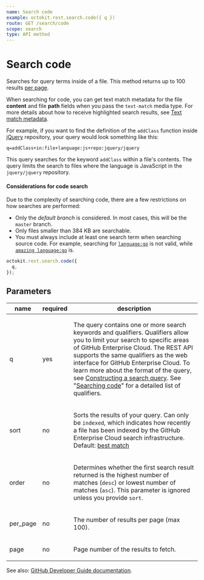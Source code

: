 ```yaml
---
name: Search code
example: octokit.rest.search.code({ q })
route: GET /search/code
scope: search
type: API method
---
```


# Search code

Searches for query terms inside of a file. This method returns up to 100 results [per page](https://docs.github.com/enterprise-cloud@latest//rest/overview/resources-in-the-rest-api#pagination).

When searching for code, you can get text match metadata for the file **content** and file **path** fields when you pass the `text-match` media type. For more details about how to receive highlighted search results, see [Text match metadata](https://docs.github.com/enterprise-cloud@latest//rest/reference/search#text-match-metadata).

For example, if you want to find the definition of the `addClass` function inside [jQuery](https://github.com/jquery/jquery) repository, your query would look something like this:

`q=addClass+in:file+language:js+repo:jquery/jquery`

This query searches for the keyword `addClass` within a file's contents. The query limits the search to files where the language is JavaScript in the `jquery/jquery` repository.

#### Considerations for code search

Due to the complexity of searching code, there are a few restrictions on how searches are performed:

- Only the _default branch_ is considered. In most cases, this will be the `master` branch.
- Only files smaller than 384 KB are searchable.
- You must always include at least one search term when searching source code. For example, searching for [`language:go`](https://github.com/search?utf8=%E2%9C%93&q=language%3Ago&type=Code) is not valid, while [`amazing language:go`](https://github.com/search?utf8=%E2%9C%93&q=amazing+language%3Ago&type=Code) is.

```js
octokit.rest.search.code({
  q,
});
```

## Parameters

<table>
  <thead>
    <tr>
      <th>name</th>
      <th>required</th>
      <th>description</th>
    </tr>
  </thead>
  <tbody>
    <tr><td>q</td><td>yes</td><td>

The query contains one or more search keywords and qualifiers. Qualifiers allow you to limit your search to specific areas of GitHub Enterprise Cloud. The REST API supports the same qualifiers as the web interface for GitHub Enterprise Cloud. To learn more about the format of the query, see [Constructing a search query](https://docs.github.com/enterprise-cloud@latest//rest/reference/search#constructing-a-search-query). See "[Searching code](https://docs.github.com/enterprise-cloud@latest//search-github/searching-on-github/searching-code)" for a detailed list of qualifiers.

</td></tr>
<tr><td>sort</td><td>no</td><td>

Sorts the results of your query. Can only be `indexed`, which indicates how recently a file has been indexed by the GitHub Enterprise Cloud search infrastructure. Default: [best match](https://docs.github.com/enterprise-cloud@latest//rest/reference/search#ranking-search-results)

</td></tr>
<tr><td>order</td><td>no</td><td>

Determines whether the first search result returned is the highest number of matches (`desc`) or lowest number of matches (`asc`). This parameter is ignored unless you provide `sort`.

</td></tr>
<tr><td>per_page</td><td>no</td><td>

The number of results per page (max 100).

</td></tr>
<tr><td>page</td><td>no</td><td>

Page number of the results to fetch.

</td></tr>
  </tbody>
</table>

See also: [GitHub Developer Guide documentation](https://docs.github.com/enterprise-cloud@latest//rest/reference/search#search-code).
